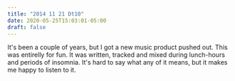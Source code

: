 ```yaml
---
title: "2014 11 21 Dt10"
date: 2020-05-25T15:03:01-05:00
draft: false
---
```


It's been a couple of years, but I got a new music product pushed out. This was entirelly for fun. It was written, tracked and mixed during lunch-hours and periods of insomnia. It's hard to say what any of it means, but it makes me happy to listen to it. 


